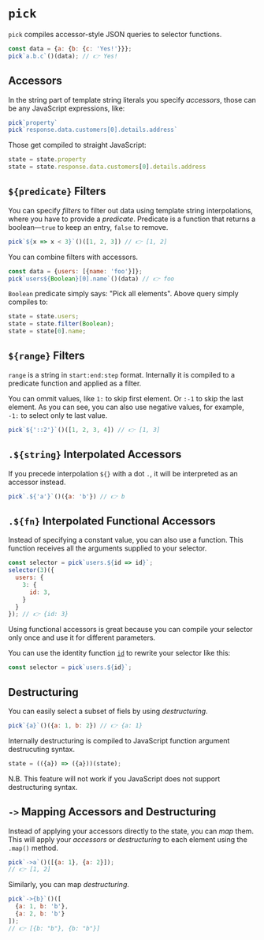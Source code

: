 # `pick`

`pick` compiles accessor-style JSON queries to selector functions.

```js
const data = {a: {b: {c: 'Yes!'}}};
pick`a.b.c`()(data); // 👉 Yes!
```


## Accessors

In the string part of template string literals you specify *accessors*, those
can be any JavaScript expressions, like:

```js
pick`property`
pick`response.data.customers[0].details.address`
```

Those get compiled to straight JavaScript:

```js
state = state.property
state = state.response.data.customers[0].details.address
```


## `${predicate}` Filters

You can specify *filters* to filter out data using template string interpolations,
where you have to provide a *predicate*. Predicate is a function that returns
a boolean&mdash;`true` to keep an entry, `false` to remove.

```js
pick`${x => x < 3}`()([1, 2, 3]) // 👉 [1, 2]
```

You can combine filters with accessors.

```js
const data = {users: [{name: 'foo'}]};
pick`users${Boolean}[0].name`()(data) // 👉 foo
```

`Boolean` predicate simply says: "Pick all elements". Above query simply
compiles to:

```js
state = state.users;
state = state.filter(Boolean);
state = state[0].name;
```


## `${range}` Filters

`range` is a string in `start:end:step` format. Internally it is compiled to
a predicate function and applied as a filter.

You can ommit values, like `1:` to skip first element. Or `:-1` to skip the last element.
As you can see, you can also use negative values, for example, `-1:` to select
only te last value.

```js
pick`${'::2'}`()([1, 2, 3, 4]) // 👉 [1, 3]
```


## `.${string}` Interpolated Accessors

If you precede interpolation `${}` with a dot `.`, it will be interpreted as
an accessor instead.

```js
pick`.${'a'}`()({a: 'b'}) // 👉 b
```


## `.${fn}` Interpolated Functional Accessors

Instead of specifying a constant value, you can also use a function. This
function receives all the arguments supplied to your selector.

```js
const selector = pick`users.${id => id}`;
selector(3)({
  users: {
    3: {
      id: 3,
    }
  }
}); // 👉 {id: 3}
```

Using functional accessors is great because you can compile your selector
only once and use it for different parameters.

You can use the identity function [`id`](./id.md) to rewrite your selector like this:

```js
const selector = pick`users.${id}`;
```


## Destructuring

You can easily select a subset of fiels by using *destructuring*.

```js
pick`{a}`()({a: 1, b: 2}) // 👉 {a: 1}
```

Internally destructuring is compiled to JavaScript function argument destrucuting syntax.

```js
state = (({a}) => ({a}))(state);
```

N.B. This feature will not work if you JavaScript does not support destructuring
syntax.


## `->` Mapping Accessors and Destructuring

Instead of applying your accessors directly to the state, you can *map* them.
This will apply your *accessors* or *destructuring* to each element
using the `.map()` method.

```js
pick`->a`()([{a: 1}, {a: 2}]);
// 👉 [1, 2]
```

Similarly, you can map *destructuring*.

```js
pick`->{b}`()([
  {a: 1, b: 'b'},
  {a: 2, b: 'b'}
]);
// 👉 [{b: "b"}, {b: "b"}]
```
